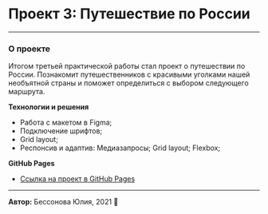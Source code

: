 # Проект 3: Путешествие по России
------
### О проекте

Итогом третьей практической работы стал проект о путешествии по России.
Познакомит путешественников с красивыми уголками нашей необъятной страны и поможет определиться с выбором следующего маршрута. 

**Технологии и решения**
* Работа с макетом в Figma;
* Подключение шрифтов; 
* Grid layout;
* Респонсив и адаптив: Медиазапросы; Grid layout; Flexbox; 

**GitHub Pages**

* [Ссылка на проект в GitHub Pages]()  <!-- вставить ссылку -->

------
**Автор:** Бессонова Юлия, 2021 
:floppy_disk:
